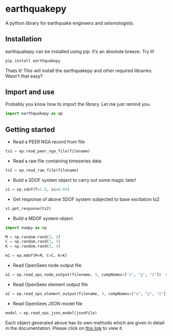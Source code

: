 # earthquakepy

A python library for earthquake engineers and seismologists.

## Installation

earthquakepy can be installed using pip. It’s an absolute breeze. Try it!

``` sh
pip install earthquakepy
```

Thats it! This will install the earthquakepy and other required libraries. Wasn’t that easy?


## Import and use

Probably you know how to import the library. Let me just remind you.

``` python
import earthquakepy as ep
```

## Getting started

+ Read a PEER NGA record from file

``` python
ts1 = ep.read_peer_nga_file(filename)
```

+ Read a raw file containing timeseries data

``` python
ts2 = ep.read_raw_file(filename)
```

+ Build a SDOF system object to carry out some magic later!

``` python
s1 = ep.sdof(T=1.0, xi=0.05)
```

+ Get response of above SDOF system subjected to base excitation ts2

``` python
s1.get_response(ts2)
```

+ Build a MDOF system object

``` python
import numpy as np

M = np.random.rand(3, 3)
C = np.random.rand(3, 3)
K = np.random.rand(3, 3)

m1 = ep.mdof(M=M, C=C, K=K)
```

+ Read OpenSees node output file

``` python
o1 = ep.read_ops_node_output(filename, 3, compNames=["x", "y", "z"])  # 3 : ncomps = number of components per node
```

+ Read OpenSees element output file

``` python
o2 = ep.read_ops_element_output(filename, 3, compNames=["x", "y", "z"])  # 3 : ncomps = number of components per element
```

+ Read OpenSees JSON model file

``` python
model = ep.read_ops_json_model(jsonFile)
```

Each object generated above has its own methods which are given in detail in the documentation. Please click on [this link](https://dbpatankar.github.io/earthquakepy) to view it.

